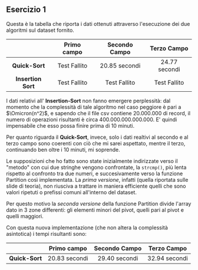 ## Esercizio 1

Questa è la tabella che riporta i dati ottenuti attraverso l'esecuzione dei due algoritmi sul dataset fornito.

|                   | **Primo campo** | **Secondo Campo** |  **Terzo Campo**  |
|:-----------------:|:---------------:|:-----------------:|:-----------------:|
| **Quick-Sort**    |   Test Fallito  |   20.85 secondi   |   24.77 secondi   |
| **Insertion Sort**|   Test Fallito  |   Test Fallito    |   Test Fallito    |

I dati relativi all' **Insertion-Sort** non fanno emergere perplessità: dal momento che la complessità di tale algoritmo nel caso peggiore è pari a $`\Omicron(n^2)`$, e sapendo che il file csv contiene 20.000.000 di record, il numero di operazioni risultanti è circa 400.000.000.000.000. E' quindi impensabile che esso possa finire prima di 10 minuti.

Per quanto riguarda il **Quick-Sort**, invece, solo i dati realtivi al secondo e al terzo campo sono coerenti con ciò che mi sarei aspettato, mentre il terzo, continuando ben oltre i 10 minuti, mi soprende.

Le supposizioni che ho fatto sono state inizialmente indirizzate verso il "metodo" con cui due stringhe vengono confrontate, la ``` strcmp() ```, più lenta rispetto al confronto tra due numeri, e succesivamente verso la funzione Partition così implementata.
La *prima versione*, infatti (quella riportata sulle slide di teoria), non riusciva a trattare in maniera efficiente quelli che sono valori ripetuti o prefissi comuni all'interno del dataset.

Per questo motivo la *seconda versione* della funzione Partition divide l'array dato in 3 zone differenti: gli elementi minori del pivot, quelli pari al pivot e quelli maggiori.

Con questa nuova implementazione (che non altera la complessità asintotica) i tempi risultanti sono:

|                   |  **Primo campo**  | **Secondo Campo** |  **Terzo Campo**  |
|:-----------------:|:-----------------:|:-----------------:|:-----------------:|
| **Quick-Sort**    |   20.83 secondi   |   29.40 secondi   |   32.94 secondi   |